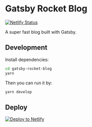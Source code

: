 # Gatsby Rocket Blog

[![Netlify Status](https://api.netlify.com/api/v1/badges/22c7923b-babe-4e50-9569-a208a878383b/deploy-status)](https://app.netlify.com/sites/firekylin/deploys)

A super fast blog built with Gatsby.

## Development

Install dependencies:

```sh
cd gatsby-rocket-blog
yarn
```

Then you can run it by:

```sh
yarn develop
```

## Deploy

[![Deploy to Netlify](https://www.netlify.com/img/deploy/button.svg)](https://app.netlify.com/start/deploy?repository=https://github.com/Raincal/gatsby-rocket-blog)
